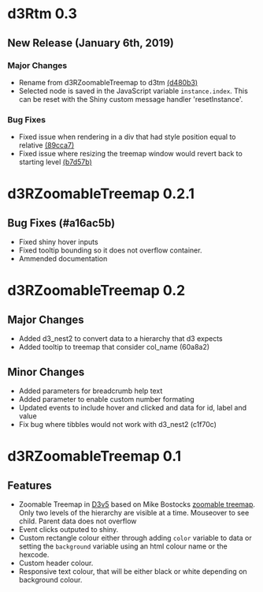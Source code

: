 # d3Rtm 0.3
## New Release (January 6th, 2019)
### Major Changes 
* Rename from d3RZoomableTreemap to d3tm 
[(d480b3)](https://gitlab.com/lajh87/d3tm/commit/d480b3f42f029ea9c58fa83b1ab2a43054ee8a5d")
* Selected node is saved in the JavaScript variable `instance.index`.
This can be reset with the Shiny custom message handler 'resetInstance'.

### Bug Fixes
* Fixed issue when rendering in a div that had style position equal to relative
[(89cca7)](https://gitlab.com/lajh87/d3tm/commit/89cca7ae3ac7a35ea0010493f95c2e8a18464ae2)
* Fixed issue where resizing the treemap window would revert back to starting level
[(b7d57b)](https://gitlab.com/lajh87/d3tm/commit/b7d57b6e08035747ea48834ee5646010e2bcd47a)

# d3RZoomableTreemap 0.2.1
## Bug Fixes (#a16ac5b)
* Fixed shiny hover inputs
* Fixed tooltip bounding so it does not overflow container.
* Ammended documentation

# d3RZoomableTreemap 0.2
## Major Changes
* Added d3_nest2 to convert data to a hierarchy that d3 expects
* Added tooltip to treemap that consider col_name (60a8a2)

## Minor Changes
* Added parameters for breadcrumb help text
* Added parameter to enable custom number formating
* Updated events to include hover and clicked and data for id, label and value
* Fix bug where tibbles would not work with d3_nest2 (c1f70c)

# d3RZoomableTreemap 0.1
## Features
* Zoomable Treemap in [D3v5](https://d3js.org/) based on Mike Bostocks
  [zoomable treemap](https://bost.ocks.org/mike/treemap/). Only two levels of the 
  hierarchy are visible at a time. Mouseover to see child. Parent data does not 
  overflow
* Event clicks outputed to shiny.
* Custom rectangle colour either through adding `color` variable to data or 
  setting the `background` variable using an html colour name or the hexcode.
* Custom header colour.
* Responsive text colour, that will be either black or white depending on 
  background colour.
